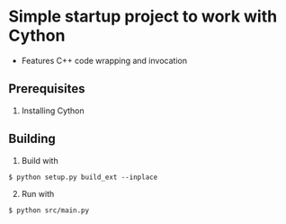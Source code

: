 # Simple startup project to work with Cython

- Features C++ code wrapping and invocation

## Prerequisites

1. Installing Cython

## Building

1. Build with

```
$ python setup.py build_ext --inplace 
```

2. Run with

```
$ python src/main.py
```
